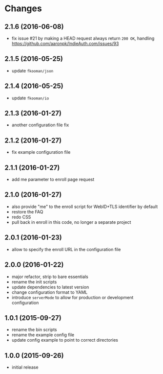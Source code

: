 # Changes

## 2.1.6 (2016-06-08)
- fix issue #21 by making a HEAD request always return `200 OK`, 
  handling https://github.com/aaronpk/IndieAuth.com/issues/93

## 2.1.5 (2016-05-25)
- update `fkooman/json`

## 2.1.4 (2016-05-25)
- update `fkooman/io`

## 2.1.3 (2016-01-27)
- another configuration file fix

## 2.1.2 (2016-01-27)
- fix example configuration file

## 2.1.1 (2016-01-27)
- add me parameter to enroll page request

## 2.1.0 (2016-01-27)
- also provide "me" to the enroll script for WebID+TLS identifier by 
  default
- restore the FAQ
- redo CSS
- pull back in enroll in this code, no longer a separate project

## 2.0.1 (2016-01-23)
- allow to specify the enroll URL in the configuration file

## 2.0.0 (2016-01-22)
- major refactor, strip to bare essentials
- rename the init scripts
- update dependencies to latest version
- change configuration format to YAML
- introduce `serverMode` to allow for production or development configuration

## 1.0.1 (2015-09-27)
- rename the bin scripts
- rename the example config file
- update config example to point to correct directories

## 1.0.0 (2015-09-26)
- initial release
